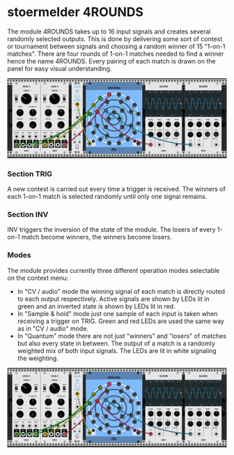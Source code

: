 # stoermelder 4ROUNDS

The module 4ROUNDS takes up to 16 input signals and creates several randomly selected outputs. This is done by delivering some sort of contest or tournament between signals and choosing a random winner of 15 "1-on-1 matches". There are four rounds of 1-on-1 matches needed to find a winner hence the name 4ROUNDS. Every pairing of each match is drawn on the panel for easy visual understanding.

![4ROUNDS Intro](./FourRounds-intro.gif)

### Section TRIG

A new contest is carried out every time a trigger is received. The winners of each 1-on-1 match is selected randomly until only one signal remains.

### Section INV

INV triggers the inversion of the state of the module. The losers of every 1-on-1 match become winners, the winners become losers.

### Modes

The module provides currently three different operation modes selectable on the context menu:

- In "CV / audio" mode the winning signal of each match is directly routed to each output respectively. Active signals are shown by LEDs lit in green and an inverted state is shown by LEDs lit in red.
- In "Sample & hold" mode just one sample of each input is taken when receiving a trigger on TRIG. Green and red LEDs are used the same way as in "CV / audio" mode.
- In "Quantum" mode there are not just "winners" and "losers" of matches but also every state in between. The output of a match is a randomly weighted mix of both input signals. The LEDs are lit in white signaling the weighting.

![4ROUNDS quantum mode](./FourRounds-quantum.gif)